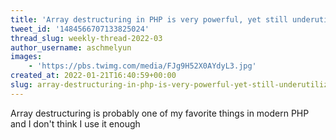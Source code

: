 ```yaml
---
title: 'Array destructuring in PHP is very powerful, yet still underutilized'
tweet_id: '1484566707133825024'
thread_slug: weekly-thread-2022-03
author_username: aschmelyun
images:
    - 'https://pbs.twimg.com/media/FJg9H52X0AYdyL3.jpg'
created_at: 2022-01-21T16:40:59+00:00
slug: array-destructuring-in-php-is-very-powerful-yet-still-underutilized
---
```

Array destructuring is probably one of my favorite things in modern PHP and I don't think I use it enough